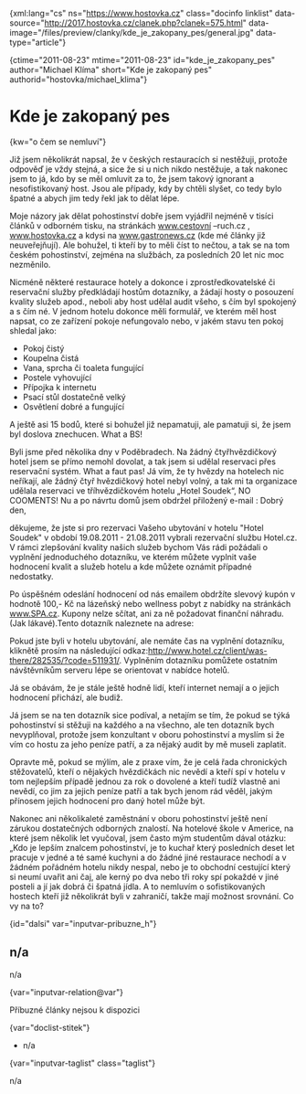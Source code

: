 
{xml:lang="cs" ns="https://www.hostovka.cz" class="docinfo linklist" data-source="http://2017.hostovka.cz/clanek.php?clanek=575.html" data-image="/files/preview/clanky/kde\_je\_zakopany_pes/general.jpg" data-type="article"}

{ctime="2011-08-23" mtime="2011-08-23" id="kde\_je\_zakopany\_pes" author="Michael Klíma" short="Kde je zakopaný pes" authorid="hostovka/michael\_klima"}

# Kde je zakopaný pes

<!-- generated attribute kw by user_updatekw.sh on 2021-01-05, do not edit -->

{kw="o čem se nemluví"}

Již jsem několikrát napsal, že v českých restauracích si nestěžuji, protože odpověď je vždy stejná, a sice že si u nich nikdo nestěžuje, a tak nakonec jsem to já, kdo by se měl omluvit za to, že jsem takový ignorant a nesofistikovaný host. Jsou ale případy, kdy by chtěli slyšet, co tedy bylo špatné a abych jim tedy řekl jak to dělat lépe.

Moje názory jak dělat pohostinství dobře jsem vyjádřil nejméně v tisíci článků v odborném tisku, na stránkách www.cestovní –ruch.cz , www.hostovka.cz a kdysi na www.gastronews.cz (kde mé články již neuveřejňují). Ale bohužel, ti kteří by to měli číst to nečtou, a tak se na tom českém pohostinství, zejména na službách, za posledních 20 let nic moc nezměnilo.

Nicméně některé restaurace hotely a dokonce i zprostředkovatelské či reservační služby předkládají hostům dotazníky, a žádají hosty o posouzení kvality služeb apod., neboli aby host udělal audit všeho, s čím byl spokojený a s čím né. V jednom hotelu dokonce měli formulář, ve kterém měl host napsat, co ze zařízení pokoje nefungovalo nebo, v jakém stavu ten pokoj shledal jako:

  * Pokoj čistý
  * Koupelna čistá
  * Vana, sprcha či toaleta fungující
  * Postele vyhovující
  * Přípojka k internetu
  * Psací stůl dostatečně velký
  * Osvětlení dobré a fungující

A ještě asi 15 bodů, které si bohužel již nepamatuji, ale pamatuji si, že jsem byl doslova znechucen. What a BS! 

Byli jsme před několika dny v Poděbradech. Na žádný čtyřhvězdičkový hotel jsem se přímo nemohl dovolat, a tak jsem si udělal reservaci přes reservační systém. What a faut pas! Já vím, že ty hvězdy na hotelech nic neříkají, ale žádný čtyř hvězdičkový hotel nebyl volný, a tak mi ta organizace udělala reservaci ve tříhvězdičkovém hotelu „Hotel Soudek“, NO COOMENTS! Nu a po návrtu domů jsem obdržel přiložený e-mail : Dobrý den,

děkujeme, že jste si pro rezervaci Vašeho ubytování v hotelu "Hotel Soudek" v období 19.08.2011 - 21.08.2011 vybrali rezervační službu Hotel.cz. V rámci zlepšování kvality našich služeb bychom Vás rádi požádali o vyplnění jednoduchého dotazníku, ve kterém můžete vyplnit vaše hodnocení kvalit a služeb hotelu a kde můžete oznámit případné nedostatky.

Po úspěšném odeslání hodnocení od nás emailem obdržíte slevový kupón v hodnotě 100,- Kč na lázeňský nebo wellness pobyt z nabídky na stránkách www.SPA.cz. Kupony nelze sčítat, ani za ně požadovat finanční náhradu. (Jak lákavé).Tento dotazník naleznete na adrese:

Pokud jste byli v hotelu ubytování, ale nemáte čas na vyplnění dotazníku, kliknětě prosím na následující odkaz:http://www.hotel.cz/client/was-there/282535/?code=511931/. Vyplněním dotazníku pomůžete ostatním návštěvníkům serveru lépe se orientovat v nabídce hotelů.

Já se obávám, že je stále ještě hodně lidí, kteří internet nemají a o jejich hodnocení přichází, ale budiž.

Já jsem se na ten dotazník sice podíval, a netajím se tím, že pokud se týká pohostinství si stěžuji na každého a na všechno, ale ten dotazník bych nevyplňoval, protože jsem konzultant v oboru pohostinství a myslím si že vím co hostu za jeho peníze patří, a za nějaký audit by mě museli zaplatit.

Opravte mě, pokud se mýlím, ale z praxe vím, že je celá řada chronických stěžovatelů, kteří o nějakých hvězdičkách nic nevědí a kteří spí v hotelu v tom nejlepším případě jednou za rok o dovolené a kteří tudíž vlastně ani nevědí, co jim za jejich peníze patří a tak bych jenom rád věděl, jakým přínosem jejich hodnocení pro daný hotel může být.

Nakonec ani několikaleté zaměstnání v oboru pohostinství ještě není zárukou dostatečných odborných znalostí. Na hotelové škole v Americe, na které jsem několik let vyučoval, jsem často mým studentům dával otázku: „Kdo je lepším znalcem pohostinství, je to kuchař který posledních deset let pracuje v jedné a té samé kuchyni a do žádné jiné restaurace nechodí a v žádném pořádném hotelu nikdy nespal, nebo je to obchodní cestující který si neumí uvařit ani čaj, ale kerný po dva nebo tři roky spí pokaždé v jiné posteli a jí jak dobrá či špatná jídla. A to nemluvím o sofistikovaných hostech kteří již několikrát byli v zahraničí, takže mají možnost srovnání. Co vy na to?

{id="dalsi" var="inputvar-pribuzne_h"}

## n/a

n/a

{var="inputvar-relation@var"}

Příbuzné články nejsou k dispozici

{var="doclist-stitek"}

  * n/a

{var="inputvar-taglist" class="taglist"}

n/a


